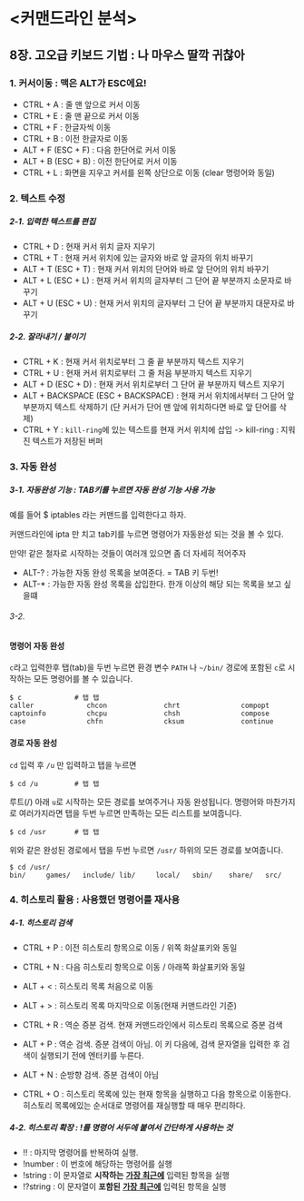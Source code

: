 # <커맨드라인 분석>

## 8장. 고오급 키보드 기법 : 나 마우스 딸깍 귀찮아

### 1. 커서이동 : **맥은 ALT가 ESC에요!**

- CTRL + A : 줄 맨 앞으로 커서 이동
- CTRL + E : 줄 맨 끝으로 커서 이동
- CTRL + F : 한글자씩 이동
- CTRL + B : 이전 한글자로 이동
- ALT + F (ESC + F) : 다음 한단어로 커서 이동
- ALT + B (ESC + B) : 이전 한단어로 커서 이동
- CTRL + L : 화면을 지우고 커서를 왼쪽 상단으로 이동 (clear 명령어와 동일)



### 2. 텍스트 수정

##### 2-1. 입력한 텍스트를 편집

- CTRL + D : 현재 커서 위치 글자 지우기
- CTRL + T : 현재 커서 위치에 있는 글자와 바로 앞 글자의 위치 바꾸기
- ALT + T (ESC + T) : 현재 커서 위치의 단어와 바로 앞 단어의 위치 바꾸기
- ALT + L (ESC + L) : 현재 커서 위치의 글자부터 그 단어 끝 부분까지 소문자로 바꾸기
- ALT + U (ESC + U) : 현재 커서 위치의 글자부터 그 단어 끝 부분까지 대문자로 바꾸기



##### 2-2. 잘라내기 / 붙이기

- CTRL + K : 현재 커서 위치로부터 그 줄 끝 부분까지 텍스트 지우기
- CTRL + U : 현재 커서 위치로부터 그 줄 처음 부분까지 텍스트 지우기
- ALT + D (ESC + D) : 현재 커서 위치로부터 그 단어 끝 부분까지 텍스트 지우기
- ALT + BACKSPACE (ESC + BACKSPACE) : 현재 커서 위치에서부터 그 단어 앞부분까지 텍스트 삭제하기 (단 커서가 단어 맨 앞에 위치하다면 바로 앞 단어를 삭제)
- CTRL + Y : `kill-ring`에 있는 텍스트를 현재 커서 위치에 삽입
  -> kill-ring : 지워진 텍스트가 저장된 버퍼



### 3. 자동 완성

##### 3-1. 자동완성 기능 : TAB키를 누르면 자동 완성 기능 사용 가능

예를 들어 $ iptables 라는 커맨드를 입력한다고 하자.

커맨드라인에 ipta 만 치고 tab키를 누르면 명령어가 자동완성 되는 것을 볼 수 있다.

만약! 같은 철자로 시작하는 것들이 여러개 있으면 좀 더 자세히 적어주자

- ALT-? : 가능한 자동 완성 목록을 보여준다. = TAB 키 두번!
- ALT-* : 가능한 자동 완성 목록을 삽입한다.  한개 이상의  해당 되는 목록을 보고 싶을떄



###### 3-2. 

#### 명령어 자동 완성

`c`라고 입력한후 탭(tab)을 두번 누르면 환경 변수 `PATH` 나 `~/bin/` 경로에 포함된 `c`로 시작하는 모든 명령어를 볼 수 있습니다.

```
$ c             # 탭 탭
caller             chcon              chrt               compopt
captoinfo          chcpu              chsh               compose
case               chfn               cksum              continue
```



#### 경로 자동 완성

`cd` 입력 후 `/u` 만 입력하고 탭을 누르면

```
$ cd /u         # 탭 탭
```

루트(/) 아래 `u`로 시작하는 모든 경로를 보여주거나 자동 완성됩니다. 명령어와 마찬가지로 여러가지라면 탭을 두번 누르면 만족하는 모든 리스트를 보여줍니다.

```
$ cd /usr       # 탭 탭 
```

위와 같은 완성된 경로에서 탭을 두번 누르면 `/usr/` 하위의 모든 경로를 보여줍니다.

```
$ cd /usr/      
bin/     games/   include/ lib/     local/   sbin/    share/   src/ 
```



### 4. 히스토리 활용 : 사용했던 명령어를 재사용

##### 4-1. 히스토리 검색

- CTRL + P : 이전 히스토리 항목으로 이동 / 위쪽 화살표키와 동일

- CTRL + N : 다음 히스토리 항목으로 이동 / 아래쪽 화살표키와 동일

- ALT + < : 히스토리 목록 처음으로 이동

- ALT + > : 히스토리 목록 마지막으로 이동(현재 커맨드라인 기준)

- CTRL + R :  역순 증분 검색. 현재 커맨드라인에서 히스토리 목록으로 증분 검색

- ALT + P : 역순 검색. 증분 검색이 아님. 이 키 다음에, 검색 문자열을 입력한 후 검색이 실행되기 전에 엔터키를 누른다.

- ALT + N  : 순방향 검색. 증분 검색이 아님 

- CTRL + O : 히스토리 목록에 있는 현재 항목을 실행하고 다음 항목으로 이동한다. 히스토리 목록에있는 순서대로 명령어를 재실행할 때 매우 편리하다.

  

##### 4-2. 히스토리 확장 : !를 명령어 서두에 붙여서 간단하게 사용하는 것

- !! : 마지막 명령어를 반복하여 실행. 
- !number : 이 번호에 해당하는 명령어를 실행
- !string : 이 문자열로 **시작하는** **<u>가장 최근에</u>** 입력된 항목을 실행
- !?string : 이 문자열이 **포함된** **<u>가장 최근에</u>** 입력된 항목을 실행
